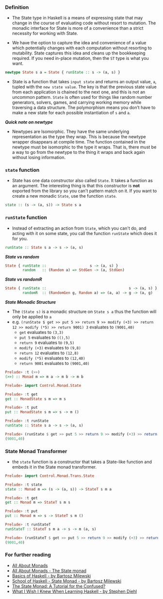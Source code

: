 ### Definition
 - The State type in Haskell is a means of expressing state that may change in the course of evaluating code
   without resort to mutation. The monadic interface for State is more of a convenience than a strict
   necessity for working with State.

 - We have the option to capture the idea and convenience of a value which potentially changes with each computation
   without resorting to mutability. State captures this idea and cleans up the bookkeeping required. If you need
   in-place mutation, then the `ST` type is what you want.

```haskell
newtype State s a = State { runState :: s -> (a, s) }
```

 - State is a function that takes `input state` and returns an output value, `a`, tupled with the
  `new state value`. The key is that the previous state value from each application is chained to the next one,
   and this is not an uncommon pattern. `State` is often used for things like random number generators, solvers,
   games, and carrying working memory while traversing a data structure. The polymorphism means you don’t have
   to make a new state for each possible instantiation of `s` and `a`.

***Quick note on newtype***
 - Newtypes are Isomorphic. They have the same underlying representation as the type they wrap. This is
   because the newtype wrapper disappears at compile time. The function contained in the newtype must be
   isomorphic to the type it wraps. That is, there must be a way to go from the newtype to the thing it
   wraps and back again without losing information.

### `state` function
 - State has one data constructor also called `State`. It takes a function as an argument. The interesting thing
   is that this constructor is **not** exported from the library so you can't pattern match on it. If you want to
   create a new monadic `State`, use the function `state`.
 ```haskell
state :: (s -> (a, s)) -> State s a
```

### `runState` function
 - Instead of extracting an action from `State`, which you can't do, and acting with it on some state, you call
   the function `runState` which does it for you.
 ```haskell
runState :: State s a -> s -> (a, s)
```

***State vs random***
```haskell
State { runState ::                    s -> (a, s) }
        random   :: (Random a) => StdGen -> (a, StdGen)
```

***State vs randomR***
```haskell
State { runState ::                                      s -> (a, s) }
        randomR  :: (RandomGen g, Random a) => (a, a) -> g -> (a, g)
```

***State Monadic Structure***
 - The `(State s)` is a monadic structure on `State s a` thus the function will only be applied to `a`  
 - e.g. `(runState $ get >> put 5 >> return 9 >> modify (+3) >> return 12 >> modify (*5) >> return 9001) 3` evaluates to `(9001,40)`
    - `get` evaluates to `(3,3)`
    - `put 5` evaluates to `((),5)`
    - `return 9` evaluates to `(9,5)`
    - `modify (+3)` evaluates to `(9,8)`
    - `return 12` evaluates to `(12,8)`
    - `modify (*5)` evaluates to `(12,40)`
    - `return 9001` evaluates to `(9001,40)`

```haskell
Prelude> :t (>>)
(>>) :: Monad m => m a -> m b -> m b

Prelude> import Control.Monad.State

Prelude> :t get
get :: MonadState s m => m s

Prelude> :t put
put :: MonadState s m => s -> m ()

Prelude> :t runState
runState :: State s a -> s -> (a, s)

Prelude> (runState $ get >> put 5 >> return 9 >> modify (+3) >> return 12 >> modify (*5) >> return 9001) 3
(9001,40)
```

### State Monad Transformer
 - the `state` function is a constructor that takes a State-like function and embeds it in the State monad transformer.

```haskell
Prelude> import Control.Monad.Trans.State

Prelude> :t state
state :: Monad m => (s -> (a, s)) -> StateT s m a

Prelude> :t get
get :: Monad m => StateT s m s

Prelude> :t put
put :: Monad m => s -> StateT s m ()

Prelude> :t runStateT
runStateT :: StateT s m a -> s -> m (a, s)

Prelude> (runStateT $ get >> put 5 >> return 9 >> modify (+3) >> return 12 >> modify (*5) >> return 9001) 3
(9001,40)
```

### For further reading
 - [All About Monads](https://wiki.haskell.org/All_About_Monads)
 - [All About Monads - The State monad](https://wiki.haskell.org/All_About_Monads#The_State_monad)
 - [Basics of Haskell - by Bartosz Milewski](https://www.schoolofhaskell.com/school/starting-with-haskell/basics-of-haskell)
 - [School of Haskell - State Monad - by Bartosz Milewski](https://www.schoolofhaskell.com/school/starting-with-haskell/basics-of-haskell/12-State-Monad)
 - [The State Monad: A Tutorial for the Confused?](http://brandon.si/code/the-state-monad-a-tutorial-for-the-confused/)
 - [What I Wish I Knew When Learning Haskell - by Stephen Diehl](http://dev.stephendiehl.com/hask/#monads)
